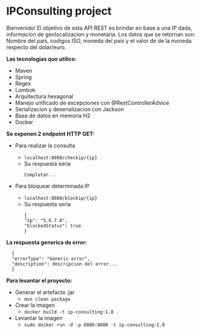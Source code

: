 # IPConsulting project

Bienvenido! El objetivo de esta API REST es brindar en base a una IP dada, informacion de geolocalizacion
y monetaria. Los datos que se retornan son: Nombre del pais, codigos ISO, moneda del pais y el valor de 
de la moneda respecto del dolar/euro.

**Las tecnologias que utilice:**
- Maven
- Spring
- Regex
- Lombok
- Arquitectura hexagonal    
- Manejo unificado de excepciones con @RestControllerAdvice
- Serializacion y deserializacion con Jackson
- Base de datos en memoria H2
- Docker

**Se exponen 2 endpoint HTTP GET:**
- Para realizar la consulta
  - ```localhost:8080/checkip/{ip}```
  - Su respuesta seria
    ```
    Completar...
    ```  

- Para bloquear determinada IP
  - ```localhost:8080/blockip/{ip}```
  - Su respuesta seria
    ```
    {
    "ip": "5.6.7.8",
    "blockedStatus": true
    }
    ```
**La respuesta generica de error:**
```
  {
  "errorType": "Generic error",
  "description": descripcion del error...
  }
```

**Para levantar el proyecto:**
- Generar el artefacto .jar
    - ```mvn clean package```
- Crear la imagen
    - ```docker build -t ip-consulting:1.0 .```
- Levantar la imagen  
    - ```sudo docker run -d -p 8080:8080 -t ip-consulting:1.0```

